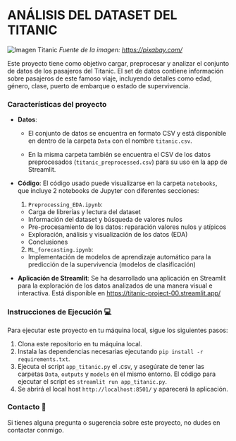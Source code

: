 # ANÁLISIS DEL DATASET DEL TITANIC

![Imagen Titanic](https://cdn.pixabay.com/photo/2023/10/06/17/14/ship-8298749_1280.png) 
*Fuente de la imagen: https://pixabay.com/*

Este proyecto tiene como objetivo cargar, preprocesar y analizar el conjunto de datos de los pasajeros del Titanic. El set de datos contiene información sobre pasajeros de este famoso viaje, incluyendo detalles como edad, género, clase, puerto de embarque o estado de supervivencia.

### Características del proyecto

- **Datos**:

    - El conjunto de datos se encuentra en formato CSV y está disponible en dentro de la carpeta ``Data`` con el nombre ``titanic.csv``.

    - En la misma carpeta también se encuentra el CSV de los datos preprocesados (``titanic_preprocessed.csv``) para su uso en la app de Streamlit.

- **Código**: El código usado puede visualizarse en la carpeta ``notebooks``, que incluye 2 notebooks de Jupyter con diferentes secciones:
    1. ``Preprocessing_EDA.ipynb``:

    - Carga de librerías y lectura del dataset
    - Información del dataset y búsqueda de valores nulos
    - Pre-procesamiento de los datos: reparación valores nulos y atípicos
    - Exploración, análisis y visualización de los datos (EDA)
    - Conclusiones
    2. ``ML_forecasting.ipynb``:   
    - Implementación de modelos de aprendizaje automático para la predicción de la supervivencia (modelos de clasificación)

- **Aplicación de Streamlit**: Se ha desarrollado una aplicación en Streamlit para la exploración de los datos analizados de una manera visual e interactiva. Está disponible en https://titanic-project-00.streamlit.app/


### Instrucciones de Ejecución 💻

Para ejecutar este proyecto en tu máquina local, sigue los siguientes pasos:

1. Clona este repositorio en tu máquina local.
2. Instala las dependencias necesarias ejecutando ``pip install -r requirements.txt``.
3. Ejecuta el script ``app_titanic.py`` el .csv, y asegúrate de tener las carpetas ``Data``, ``outputs`` y ``models`` en el mismo entorno. El código para ejecutar el script es ``streamlit run app_titanic.py``.
4. Se abrirá el local host ``http://localhost:8501/`` y aparecerá la aplicación.

### Contacto 📧

Si tienes alguna pregunta o sugerencia sobre este proyecto, no dudes en contactar conmigo.
